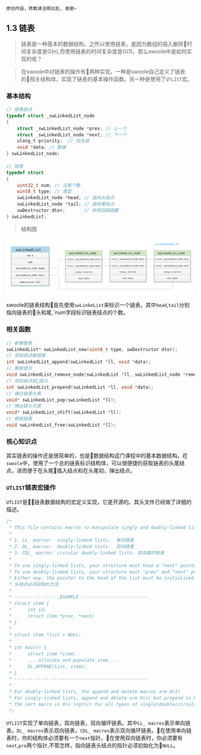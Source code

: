 ```
原创内容，转载请注明出处, 谢谢~
```

## 1.3 链表

> 链表是一种基本的数据结构，之所以使用链表，是因为数组的插入删除时间复杂度是O(n),而使用链表的时间复杂度是O(1)。那么swoole中是如何实现的呢？

> 在swoole中对链表的操作有两种实现，一种是swoole自己定义了链表的相关结构体，实现了链表的基本操作函数。另一种是使用了`UTLIST`宏。

### 基本结构

```c
// 链表结点
typedef struct _swLinkedList_node
{
    struct _swLinkedList_node *prev; // 上一个
    struct _swLinkedList_node *next; // 下一个
    ulong_t priority;  // 优先级
    void *data; // 数据
} swLinkedList_node;

// 链表
typedef struct
{
    uint32_t num; // 元素个数
    uint8_t type; // 类型
    swLinkedList_node *head; // 指向头结点
    swLinkedList_node *tail; // 指向尾结点
    swDestructor dtor;       // 析构回调函数
} swLinkedList;
```

> 结构图

![swString逻辑图](../img/01/swLinkedList.png "swLinkedList")

swoole的链表结构首先使用`swLinkeList`来标识一个链表，其中`head`,`tail`分别指向链表的头和尾,`num字段标识链表结点的个数。


### 相关函数

```c
// 新建链表
swLinkedList* swLinkedList_new(uint8_t type, swDestructor dtor);
// 添加结点都链尾
int swLinkedList_append(swLinkedList *ll, void *data);
// 删除结点
void swLinkedList_remove_node(swLinkedList *ll, swLinkedList_node *remove_node);
// 添加结点到链头
int swLinkedList_prepend(swLinkedList *ll, void *data);
// 弹出链尾元素
void* swLinkedList_pop(swLinkedList *ll);
// 弹出链头元素
void* swLinkedList_shift(swLinkedList *ll);
// 释放链表
void swLinkedList_free(swLinkedList *ll);
```

### 核心知识点

其实链表的操作还是很简单的，也是数据结构这门课程中的基本数据结构。在`swoole`中，使用了一个总的链表标识结构体，可以很便捷的获取链表的头尾结点，进而便于在头尾插入结点和在头尾初，弹出结点。


### `UTLIST`链表宏操作

`UTLIST`是链表数据结构的宏定义实现，它是开源的。其头文件已经做了详细的描述。

```c
/*
 * This file contains macros to manipulate singly and doubly-linked lists.
 * 
 * 1. LL_ macros:  singly-linked lists.  单向链表
 * 2. DL_ macros:  doubly-linked lists.  双向链表
 * 3. CDL_ macros: circular doubly-linked lists. 双向循环链表
 *
 * To use singly-linked lists, your structure must have a "next" pointer.
 * To use doubly-linked lists, your structure must "prev" and "next" pointers.
 * Either way, the pointer to the head of the list must be initialized to NULL.
 * 头结点必须初始化为空
 *
 * ----------------.EXAMPLE -------------------------
 * struct item {
 *      int id;
 *      struct item *prev, *next;
 * }
 *
 * struct item *list = NULL:
 *
 * int main() {
 *      struct item *item;
 *      ... allocate and populate item ...
 *      DL_APPEND(list, item);
 * }
 * --------------------------------------------------
 *
 * For doubly-linked lists, the append and delete macros are O(1)
 * For singly-linked lists, append and delete are O(n) but prepend is O(1)
 * The sort macro is O(n log(n)) for all types of single/double/circular lists.
 */
```

`UTLIST`实现了单向链表，双向链表，双向循环链表。其中`LL_ macros`表示单向链表，`DL_ macros`表示双向链表，`CDL_ macros`表示双向循环链表。在使用单向链表时，你的结构体必须要有一个`next`指针，在使用双向链表时，你必须要有`next`,`pre`两个指针,不管怎样，指向链表头结点的指针必须初始化为`NULL`。